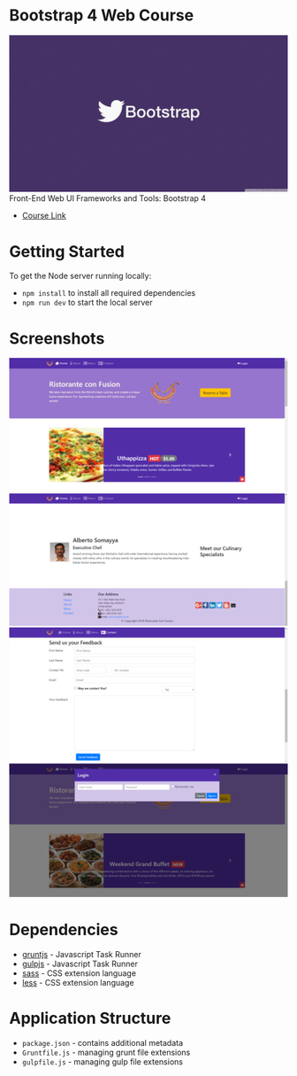 # Bootstrap 4 Web Course
![](ss/wp5162470-bootstrap-wallpapers.jpg)
Front-End Web UI Frameworks and Tools: Bootstrap 4
* [Course Link](https://www.coursera.org/learn/bootstrap-4)
# Getting Started
To get the Node server running locally:

- `npm install` to install all required dependencies
- `npm run dev` to start the local server

# Screenshots
![](ss/Screenshot1.png)
![](ss/Screenshot2.png)
![](ss/Screenshot3.png)
![](ss/Screenshot4.png)

# Dependencies 
- [gruntjs](https://gruntjs.com/) - Javascript Task Runner
- [gulpjs](https://gulpjs.com/) - Javascript Task Runner
- [sass](https://sass-lang.com/) - CSS extension language
- [less](http://lesscss.org/) - CSS extension language

# Application Structure
- `package.json` - contains additional metadata
- `Gruntfile.js` - managing grunt file extensions
- `gulpfile.js` - managing gulp file extensions